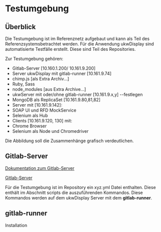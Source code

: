 # Testumgebung

## Überblick

Die Testumgebung ist im Referenznetz aufgebaut und kann als Teil des Referenzsystemsbetrachtet werden. Für die Anwendung ukwDisplay sind automatisierte Testfälle erstellt.
Diese sind Teil des Repositories.

Zur Testumgebung gehören:

- Gitlab-Server [10.160.1.200/ 10.161.9.200]
- Server ukwDisplay mit gitlab-runner [10.161.9.74]
 - chimp.js [als Extra Archiv...]
 - Ruby, Sass
 - node_modules [aus Extra Archive...]
- ukwServer mit oder/ohne gitlab-runner [10.161.9.x,y] --festlegen
- MongoDB als ReplicaSet [10.161.9.80,81,82]
- Server mit [10.161.9.142]:
 - SOAP UI und RFD MockService
 - Selenium als Hub
- Clients [10.161.9.120, 130] mit:
 - Chrome Browser
 - Selenium als Node und Chromedriver

Die Abbildung soll die Zusammenhänge grafisch verdeutlichen.

## Gitlab-Server
[Dokumentation zum Gitlab-Server](../GITLAB)

[Gitlab-Server](10.160.1.200)

Für die Testumgebung ist im Repository ein xyz.yml Datei enthalten. Diese enthält im Abschnitt scripts die auszuführenden Kommandos. Diese Kommandos werden auf dem ukwDisplay Server mit dem **gitlab-runner**.


## gitlab-runner
Installation 
